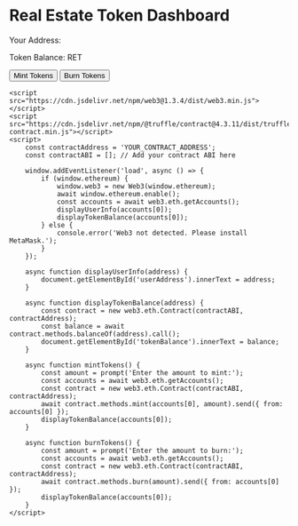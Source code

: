 <!DOCTYPE html>
<html lang="en">
<head>
    <meta charset="UTF-8">
    <meta name="viewport" content="width=device-width, initial-scale=1.0">
    <title>Real Estate Token</title>
</head>
<body>
    <h1>Real Estate Token Dashboard</h1>
    <div>
        <p>Your Address: <span id="userAddress"></span></p>
        <p>Token Balance: <span id="tokenBalance"></span> RET</p>
        <button onclick="mintTokens()">Mint Tokens</button>
        <button onclick="burnTokens()">Burn Tokens</button>
    </div>

    <script src="https://cdn.jsdelivr.net/npm/web3@1.3.4/dist/web3.min.js"></script>
    <script src="https://cdn.jsdelivr.net/npm/@truffle/contract@4.3.11/dist/truffle-contract.min.js"></script>
    <script>
        const contractAddress = 'YOUR_CONTRACT_ADDRESS';
        const contractABI = []; // Add your contract ABI here

        window.addEventListener('load', async () => {
            if (window.ethereum) {
                window.web3 = new Web3(window.ethereum);
                await window.ethereum.enable();
                const accounts = await web3.eth.getAccounts();
                displayUserInfo(accounts[0]);
                displayTokenBalance(accounts[0]);
            } else {
                console.error('Web3 not detected. Please install MetaMask.');
            }
        });

        async function displayUserInfo(address) {
            document.getElementById('userAddress').innerText = address;
        }

        async function displayTokenBalance(address) {
            const contract = new web3.eth.Contract(contractABI, contractAddress);
            const balance = await contract.methods.balanceOf(address).call();
            document.getElementById('tokenBalance').innerText = balance;
        }

        async function mintTokens() {
            const amount = prompt('Enter the amount to mint:');
            const accounts = await web3.eth.getAccounts();
            const contract = new web3.eth.Contract(contractABI, contractAddress);
            await contract.methods.mint(accounts[0], amount).send({ from: accounts[0] });
            displayTokenBalance(accounts[0]);
        }

        async function burnTokens() {
            const amount = prompt('Enter the amount to burn:');
            const accounts = await web3.eth.getAccounts();
            const contract = new web3.eth.Contract(contractABI, contractAddress);
            await contract.methods.burn(amount).send({ from: accounts[0] });
            displayTokenBalance(accounts[0]);
        }
    </script>
</body>
</html>
